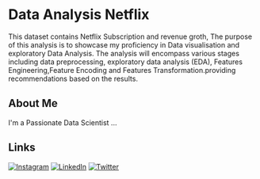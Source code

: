 
# Data Analysis Netflix 

This dataset contains Netflix Subscription and revenue groth, The purpose of this analysis is to showcase my proficiency in Data visualisation and exploratory Data Analysis. The analysis will encompass various stages including data preprocessing, exploratory data analysis (EDA), Features Engineering,Feature Encoding and Features Transformation.providing recommendations based on the results.






## About Me
I'm a Passionate Data Scientist ...


## Links
[![Instagram](https://img.shields.io/badge/Instagram-%23E4405F.svg?logo=Instagram&logoColor=white)](https://instagram.com/https://www.instagram.com/nikhil.daram_/) [![LinkedIn](https://img.shields.io/badge/LinkedIn-%230077B5.svg?logo=linkedin&logoColor=white)](https://www.linkedin.com/in/daramnikhil) [![Twitter](https://img.shields.io/badge/Twitter-%231DA1F2.svg?logo=Twitter&logoColor=white)](https://twitter.com/Nikhildaram51?t=r64_acxsRKjpFbbAddfIGQ&s=09)
